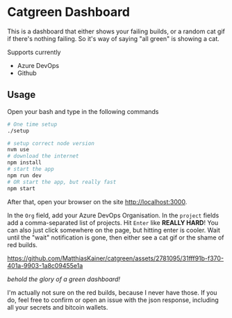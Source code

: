 # Catgreen Dashboard

This is a dashboard that either shows your failing builds, or a random cat gif if there's nothing failing. So it's way of saying "all green" is showing a cat. 

Supports currently
- Azure DevOps
- Github

## Usage

Open your bash and type in the following commands

```bash
# One time setup
./setup

# setup correct node version
nvm use
# download the internet
npm install
# start the app
npm run dev
# OR start the app, but really fast
npm start 
```

After that, open your browser on the site <http://localhost:3000>.

In the `Org` field, add your Azure DevOps Organisation. In the `project` fields add a comma-separated list of projects. Hit `Enter` like **REALLY HARD**! You can also just click somewhere on the page, but hitting enter is cooler. Wait until the "wait" notification is gone, then either see a cat gif or the shame of red builds.

https://github.com/MatthiasKainer/catgreen/assets/2781095/31fff91b-f370-401a-9903-1a8c09455e1a

_behold the glory of a green dashboard!_

I'm actually not sure on the red builds, because I never have those. If you do, feel free to confirm or open an issue with the json response, including all your secrets and bitcoin wallets.
